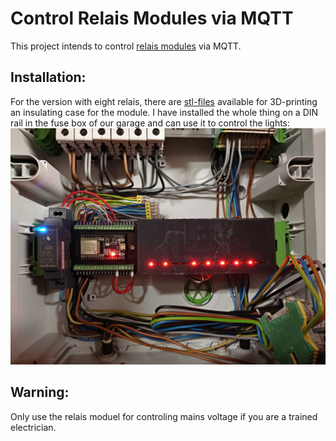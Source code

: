 # Control Relais Modules via MQTT 
This project intends to control [relais modules](https://www.reichelt.de/de/de/entwicklerboards-relais-modul-8-channel-5-v-srd-05vdc-sl-c-debo-relais-8ch-p242814.html?r=1)
via MQTT.
## Installation:
For the version with eight relais, there are [stl-files](https://github.com/kletze/esp_idf_mqtt_relais_module/tree/main/stl_files) available for 3D-printing an insulating case for the module.
I have installed the whole thing on a DIN rail in the fuse box of our garage and can use it to control the lights:
![image](https://github.com/kletze/esp_idf_mqtt_relais_module/blob/main/pictures/installed_hardware/IMG_20231019_185328.jpg)

## Warning:
Only use the relais moduel for controling mains voltage if you are a trained electrician.
